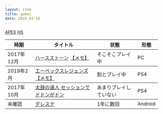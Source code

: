 ```yaml
---
layout: item
title: games
date: 2020-03-18
---
```

[APEX](https://kidokun153.github.io/specials/apex-legends.html)
[HS](https://kidokun153.github.io/specials/apex-legends.html)

<table class="table table-striped">
  <thead>
    <tr>
      <th>時期</th>
      <th>タイトル</th>
      <th>状態</th>
      <th>形態</th>
    </tr>
  </thead>
  <tbody>
    <tr>
      <td>2017年12月</td>
      <td><a href="https://playhearthstone.com/ja-jp/?">ハースストーン</a>
       <a href="https://kidokun153.github.io/games/heathstone.html">【メモ】</a>
      </td>
      <td>そこそこプレイ中</td>
      <td>PC</td>
    </tr>
  </tbody>
  <tbody>
    <tr>
      <td>2019年2月</td>
      <td><a href="https://www.ea.com/ja-jp/games/apex-legends">エーペックスレジェンズ </a>
       <a href="https://kidokun153.github.io/games/apex-legends.html">【メモ】</a>
      </td>
      <td>割とプレイ中</td>
      <td>PS4</td>
    </tr>
  </tbody>
  <tbody>
    <tr>
      <td>2017年10月</td>
      <td><a href="https://taikops4-ses.taiko-ch.net/">太鼓の達人 セッションでドドンがドン</a></td>
      <td>あまりプレイしていない</td>
      <td>PS4</td>
    </tr>
  </tbody>
  <tbody>
    <tr>
      <td>未確認</td>
      <td><a href="https://cinderella.idolmaster.jp/sl-stage/">デレステ</a></td>
      <td>1年に数回</td>
      <td>Android</td>
    </tr>
  </tbody>
</table>
